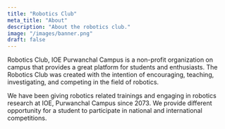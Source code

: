 ```yaml
---
title: "Robotics Club"
meta_title: "About"
description: "About the robotics club."
image: "/images/banner.png"
draft: false
---
```


Robotics Club, IOE Purwanchal Campus is a non-profit organization on campus that provides a great platform for students and enthusiasts. The Robotics Club was created with the intention of encouraging, teaching, investigating, and competing in the field of robotics.

We have been giving robotics related trainings and engaging in robotics research at IOE, Purwanchal Campus since 2073. We provide different opportunity for a student to participate in national and international competitions. 
